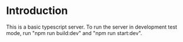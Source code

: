 # Introduction

This is a basic typescript server. To run the server in development test mode, run "npm run build:dev" and "npm run start:dev".
